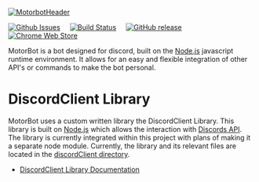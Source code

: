 [![MotorbotHeader](https://github.com/motorlatitude/MotorBot/blob/develop/motorbotHeader.png?raw=true)]()


[![Github Issues](https://img.shields.io/github/issues/motorlatitude/motorbot.svg?style=flat-square)]() &nbsp; &nbsp;
[![Build Status](https://img.shields.io/travis/motorlatitude/MotorBot.svg?branch=master&style=flat-square)](https://travis-ci.org/motorlatitude/MotorBot) &nbsp; &nbsp;
[![GitHub release](https://img.shields.io/github/release/motorlatitude/motorbot.svg?style=flat-square)]() &nbsp; &nbsp;
[![Chrome Web Store](https://img.shields.io/chrome-web-store/v/pgkdpldhnmmhpdfmmkgpnpofaaagomab.svg?style=flat-square)]()


MotorBot is a bot designed for discord, built on the [Node.js](https://nodejs.org/) javascript runtime environment. It allows
for an easy and flexible integration of other API's or commands to make the bot personal.

# DiscordClient Library
MotorBot uses a custom written library the DiscordClient Library. This 
library is built on [Node.js](https://nodejs.org/) which allows the interaction with [Discords API](https://discordapp.com/developers/docs/). The library is currently
integrated within this project with plans of making it a separate node module. Currently,
the library and its relevant files are located in the [discordClient directory](https://github.com/motorlatitude/MotorBot/tree/master/discordClient). 

- [DiscordClient Library Documentation](https://motorlatitude.github.io/MotorBot/discordclient/#introduction/overview)